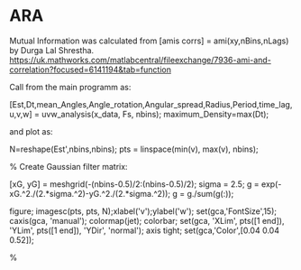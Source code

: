 # ARA

Mutual Information was calculated from [amis corrs] = ami(xy,nBins,nLags) by Durga Lal Shrestha.
https://uk.mathworks.com/matlabcentral/fileexchange/7936-ami-and-correlation?focused=6141194&tab=function

Call from the main programm as:

[Est,Dt,mean_Angles,Angle_rotation,Angular_spread,Radius,Period,time_lag,u,v,w] = uvw_analysis(x_data, Fs, nbins);
maximum_Density=max(Dt);

and plot as:

N=reshape(Est',nbins,nbins);
pts = linspace(min(v), max(v), nbins);

% Create Gaussian filter matrix:

[xG, yG] = meshgrid(-(nbins-0.5)/2:(nbins-0.5)/2);
sigma = 2.5;
g = exp(-xG.^2./(2.*sigma.^2)-yG.^2./(2.*sigma.^2));
g = g./sum(g(:));

figure;
imagesc(pts, pts, N);xlabel('v');ylabel('w');
set(gca,'FontSize',15);
caxis(gca, 'manual');
colormap(jet);
colorbar;
set(gca, 'XLim', pts([1 end]), 'YLim', pts([1 end]), 'YDir', 'normal');
axis tight;
set(gca,'Color',[0.04 0.04 0.52]);

%

